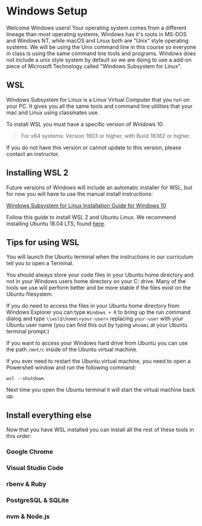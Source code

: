 # Windows Setup

Welcome Windows users! Your operating system comes from a different lineage than
most operating systems, Windows has it's roots in MS-DOS and Windows NT, while 
macOS and Linux both are "Unix" style operating systems. We will be using the
Unix command line in this course so everyone in class is using the same command
line tools and programs. Windows does not include a unix style system by default
so we are doing to use a add-on piece of Microsoft Technology called "Windows
Subsystem for Linux".

## WSL

Windows Subsystem for Linux is a Linux Virtual Computer that you run on your
PC. It gives you all the same tools and command line utilities that your
mac and Linux using classmates use.

To install WSL you must have a specific version of Windows 10.

> For x64 systems: Version 1903 or higher, with Build 18362 or higher.

If you do not have this version or cannot update to this version, please
contact an instructor.

## Installing WSL 2

Future versions of Windows will include an automatic installer for WSL, but
for now you will have to use the manual install instructions:

[Windows Subsystem for Linux Installation Guide for Windows 10](https://docs.microsoft.com/en-us/windows/wsl/install-win10#manual-installation-steps)

Follow this guide to install WSL 2 and Ubuntu Linux. We recommend installing Ubuntu 18.04 LTS, found [here](https://www.microsoft.com/store/apps/9N9TNGVNDL3Q).

## Tips for using WSL

You will launch the Ubuntu terminal when the instructions in our curriculum tell
you to open a Terminal.

You should always store your code files in your Ubuntu home directory and not in
your Windows users home directory on your C: drive. Many of the tools we use
will perform better and be more stable if the files exist on the Ubuntu filesystem.

If you do need to access the files in your Ubuntu home directory from Windows
Explorer you can type `Windows + R` to bring up the run command dialog and type
`\\wsl$\home\<your-user>` replacing `your-user` with your Ubuntu user name (you
can find this out by typing `whoami` at your Ubuntu terminal prompt.)

If you want to access your Windows hard drive from Ubuntu you can use the path
`/mnt/c` inside of the Ubuntu virtual machine.

If you ever need to restart the Ubuntu virtual machine, you need to open a
Powershell window and run the following command:

```shell
wsl --shutdown
```

Next time you open the Ubuntu terminal it will start the virtual machine back up.

## Install everything else

Now that you have WSL installed you can install all the rest of these tools in
this order:

### Google Chrome

### Visual Studio Code

### rbenv & Ruby

### PostgreSQL & SQLite

### nvm & Node.js
